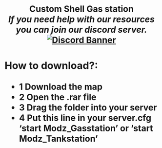 <h1 align="center">Custom Shell Gas station
<div>
<div>
<i>If you need help with our resources you can join our discord server.</i>
<div>
<div align="center">
<a href="https://discord.gg/sCCnND4UTc"><img src="https://discordapp.com/api/guilds/804107059045072907/widget.png?style=banner2" alt="Discord Banner"/></a>

</div>
<div align="left">

### How to download?:
  - 1 Download the map 
  - 2 Open the .rar file
  - 3 Drag the folder into your server
  - 4 Put this line in your server.cfg ‘start Modz_Gasstation’ or ‘start Modz_Tankstation’
  